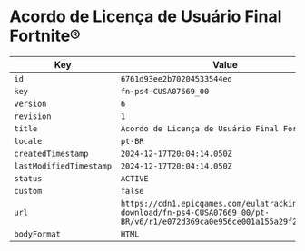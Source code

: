 # Acordo de Licença de Usuário Final Fortnite®

| Key | Value |
| --- | ----- |
| `id` | `6761d93ee2b70204533544ed` |
| `key` | `fn-ps4-CUSA07669_00` |
| `version` | `6` |
| `revision` | `1` |
| `title` | `Acordo de Licença de Usuário Final Fortnite®` |
| `locale` | `pt-BR` |
| `createdTimestamp` | `2024-12-17T20:04:14.050Z` |
| `lastModifiedTimestamp` | `2024-12-17T20:04:14.050Z` |
| `status` | `ACTIVE` |
| `custom` | `false` |
| `url` | `https://cdn1.epicgames.com/eulatracking-download/fn-ps4-CUSA07669_00/pt-BR/v6/r1/e072d369ca0e956ce001a155a29f2a8b.pdf` |
| `bodyFormat` | `HTML` |

